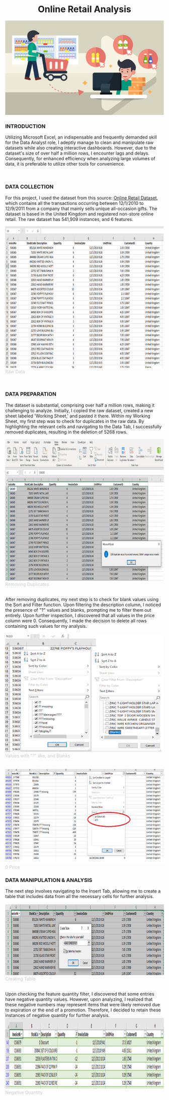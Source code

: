 <h1 style="text-align: center;">Online Retail Analysis
</h1>  
<a href="#"><img src="online-shopping-vs-in-store-shopping-1024x614.jpg" width="700" height="300" alt="descriptive text" /></a>


### INTRODUCTION
Utilizing Microsoft Excel, an indispensable and frequently demanded skill for the Data Analyst role, I adeptly manage to clean and manipulate raw datasets while also creating interactive dashboards. However, due to the dataset's size of over half a million rows, I encounter lags and delays. Consequently, for enhanced efficiency when analyzing large volumes of data, it is preferable to utilize other tools for convenience. 

<br />

### DATA COLLECTION
For this project, I used the dataset from this source: [Online Retail Dataset](https://archive.ics.uci.edu/dataset/352/online+retail),  which contains all the transactions occurring between 12/1/2010 to 12/9/2011 from a company that mainly sells unique all-occasion gifts. The dataset is based in the United Kingdom and registered non-store online retail. The raw dataset has 541,909 instances, and 6 features. 
<br />

<a href="#"><img src="raw data.png" width="700" height="450" alt="descriptive text" /></a>
<br />
<span style="color: rgba(0, 0, 0, 0.2);">Raw Data</span>

<br />

### DATA PREPARATION
The dataset is substantial, comprising over half a million rows, making it challenging to analyze. Initially, I copied the raw dataset, created a new sheet labeled 'Working Sheet,' and pasted it there. Within my Working Sheet, my first step was to check for duplicates in the raw data. By highlighting the relevant cells and navigating to the Data Tab, I successfully removed duplicates, resulting in the deletion of 5268 rows.
<br />

<a href="#"><img src="removing duplicates.png" width="850" height="450" alt="descriptive text" /></a>
<br />
<span style="color: rgba(0, 0, 0, 0.2);">Removing Duplicates</span>


<br />
After removing duplicates, my next step is to check for blank values using the Sort and Filter function. Upon filtering the description column, I noticed the presence of "?" values and blanks, prompting me to filter them out entirely. Upon further inspection, I discovered that all values in the price column were 0. Consequently, I made the decision to delete all rows containing such values for my analysis.
<br />
<br />
<a href="#"><img src="like values with question mark and blanks.png" width="600" height="375" alt="descriptive text" /></a>
<br />
<span style="color: rgba(0, 0, 0, 0.2);">Values with "?" like, and Blanks</span>

<br />
<br />
<br />
<a href="#"><img src="zero price.png" width="600" height="300" alt="descriptive text" /></a>
<br />
<span style="color: rgba(0, 0, 0, 0.2);">0 Price</span>

<br />


### DATA MANIPULATION & ANALYSIS
The next step involves navigating to the Insert Tab, allowing me to create a table that includes data from all the necessary cells for further analysis.
<br />
<br />
<a href="#"><img src="create table.png" width="750" height="225" alt="descriptive text" /></a>
<br />
<span style="color: rgba(0, 0, 0, 0.2);">Creating Table</span>
<br />
<br />

Upon checking the feature quantity filter, I discovered that some entries have negative quantity values. However, upon analyzing, I realized that these negative numbers may represent items that were likely removed due to expiration or the end of a promotion. Therefore, I decided to retain these instances of negative quantity for further analysis.
<a href="#"><img src="negative quantity.png" width="750" height="225" alt="descriptive text" /></a>
<br />
<span style="color: rgba(0, 0, 0, 0.2);">Negative Quantity</span>

